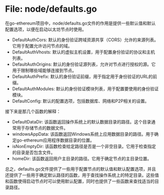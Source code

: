 # File: node/defaults.go

在go-ethereum项目中，node/defaults.go文件的作用是提供一些默认值和默认配置选项，以便在启动以太坊节点时使用。

- DefaultAuthCors: 默认的身份验证跨域资源共享（CORS）允许的来源列表。它用于配置允许访问节点的域。
- DefaultAuthVhosts: 默认的虚拟主机设置，用于配置身份验证的协议和主机列表。
- DefaultAuthOrigins: 默认的身份验证源列表，允许对节点进行授权的源。它用于限制哪些域能够连接到节点。
- DefaultAuthPrefix: 默认的身份验证前缀，用于指定用于身份验证的URL的前缀。
- DefaultAuthModules: 默认的身份验证模块列表，用于配置要使用的身份验证模块。
- DefaultConfig: 默认的配置选项，包括数据库、网络和P2P相关的设置。

接下来是那几个函数的解释：

- DefaultDataDir: 该函数返回操作系统上的默认数据目录的路径。这个目录通常用于存储节点的数据文件。
- windowsAppData: 该函数返回Windows系统上应用数据目录的路径。用于确定go-ethereum应用程序数据目录的位置。
- isNonEmptyDir: 该函数检查给定路径是否是一个非空目录。它用于检查指定的目录是否包含文件。
- homeDir: 该函数返回用户主目录的路径。它用于确定节点的主目录位置。

总之，defaults.go文件提供了一些用于配置节点的默认值和默认配置选项，并且还提供了一些用于确定默认路径的函数，用于查找操作系统上的特定目录。这些值和函数使得启动节点时可以使用默认配置，同时也提供了一些函数来查找适当的目录路径。

